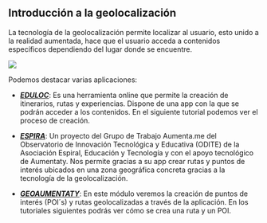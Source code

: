 ## Introducción a la geolocalización

La tecnología de la geolocalización permite localizar al usuario, esto unido a la realidad aumentada, hace que el usuario acceda a contenidos específicos dependiendo del lugar donde se encuentre. 

![](https://moodle.catedu.es/pluginfile.php/5036/mod_page/content/4/app-nokia-vista-urbana.jpg)

Podemos destacar varias aplicaciones:  

*   _**[EDULOC](http://www.eduloc.net/es)**_: Es una herramienta online que permite la creación de itinerarios, rutas y experiencias. Dispone de una app con la que se podrán acceder a los contenidos. En el siguiente tutorial podemos ver el proceso de creación.
    

*   _**[ESPIRA](http://espira.aumentaty.com/)**_: Un proyecto del Grupo de Trabajo Aumenta.me del Observatorio de Innovación Tecnológica y Educativa (ODITE) de la Asociación Espiral, Educación y Tecnología y con el apoyo tecnológico de Aumentaty. Nos permite gracias a su app crear rutas y puntos de interés ubicados en una zona geográfica concreta gracias a la tecnología de la geolocalización.
    

*   _**[GEOAUMENTATY](http://geo.aumentaty.com/info/)**_: En este módulo veremos la creación de puntos de interés (POI´s) y rutas geolocalizadas a través de la aplicación. En los tutoriales siguientes podrás ver cómo se crea una ruta y un POI.
    

  

